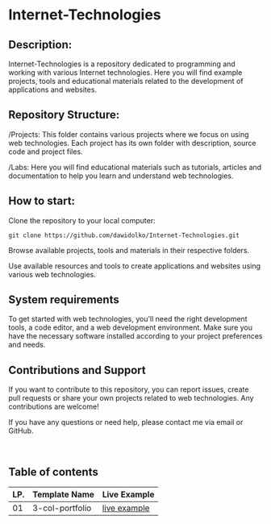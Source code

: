 # Internet-Technologies

## **Description:**
Internet-Technologies is a repository dedicated to programming and working with various Internet technologies. Here you will find example projects, tools and educational materials related to the development of applications and websites.

## **Repository Structure:**
/Projects: This folder contains various projects where we focus on using web technologies. Each project has its own folder with description, source code and project files.

/Labs: Here you will find educational materials such as tutorials, articles and documentation to help you learn and understand web technologies.

## **How ​​to start:**

Clone the repository to your local computer:
```
git clone https://github.com/dawidolko/Internet-Technologies.git
```

Browse available projects, tools and materials in their respective folders.

Use available resources and tools to create applications and websites using various web technologies.

## **System requirements**
To get started with web technologies, you'll need the right development tools, a code editor, and a web development environment. Make sure you have the necessary software installed according to your project preferences and needs.

## **Contributions and Support**
If you want to contribute to this repository, you can report issues, create pull requests or share your own projects related to web technologies. Any contributions are welcome!

If you have any questions or need help, please contact me via email or GitHub.

<br/>

## Table of contents


|LP.  | Template Name  | Live Example |
|-----|----------------|--------------|
|  01  | 3-col-portfolio	                                                  |[live example](https://templateswebsite.dawidolko.pl/3-col-portfolio/)|	                                                  													      

